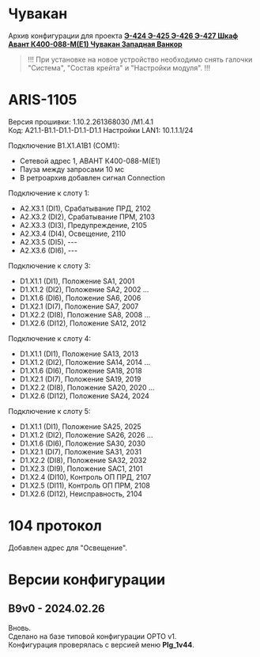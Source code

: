 ﻿Чувакан
=======

Архив конфигурации для проекта **[Э-424 Э-425 Э-426 Э-427 Шкаф Авант К400-088-М(Е1) Чувакан Западная Ванкор](Э-424_Э-425_Э-426_Э-427_Шкаф_Авант_К400-088-М-Е1_Чувакан_Западная_Ванкор.pdf)**

> !!! При установке на новое устройство необходимо снять галочки "Система", "Состав крейта" и "Настройки модуля". !!!


# ARIS-1105

Версия прошивки: 1.10.2.261368030 /M1.4.1  
Код: A21.1-B1.1-D1.1-D1.1-D1.1
Настройки LAN1: 10.1.1.1/24

Подключение B1.X1.A1B1 (COM1):
- Сетевой адрес 1, АВАНТ К400-088-М(E1)
- Пауза между запросами 10 мс
- В ретроархив добавлен сигнал Connection

Подключение к слоту 1:
- A2.X3.1 (DI1),  Срабатывание ПРД, 2102
- A2.X3.2 (DI2),  Срабатывание ПРМ, 2103 
- A2.X3.3 (DI3),  Предупреждение,   2105
- A2.X3.4 (DI4),  Освещение,        2110
- A2.X3.5 (DI5),  ---
- A2.X3.6 (DI6),  ---

Подключение к слоту 3:
- D1.X1.1 (DI1),  Положение SA1,    2001
- D1.X1.2 (DI2),  Положение SA2,    2002
...
- D1.X1.6 (DI6),  Положение SA6,    2006
- D1.X2.1 (DI7),  Положение SA7,    2007
- D1.X2.2 (DI8),  Положение SA8,    2008
...
- D1.X2.6 (DI12), Положение SA12,   2012

Подключение к слоту 4:
- D1.X1.1 (DI1),  Положение SA13,   2013
- D1.X1.2 (DI2),  Положение SA14,   2014
...
- D1.X1.6 (DI6),  Положение SA18,   2018
- D1.X2.1 (DI7),  Положение SA19,   2019
- D1.X2.2 (DI8),  Положение SA20,   2020
...
- D1.X2.6 (DI12), Положение SA24,   2024

Подключение к слоту 5:
- D1.X1.1 (DI1),  Положение SA25,   2025
- D1.X1.2 (DI2),  Положение SA26,   2026
...
- D1.X1.6 (DI6),  Положение SA30,   2030
- D1.X2.1 (DI7),  Положение SA31,   2031
- D1.X2.2 (DI8),  Положение SA32,   2032
- D1.X2.3 (DI9),  Положение SAC1,   2101
- D1.X2.4 (DI10), Контроль ОП ПРД,  2107
- D1.X2.5 (DI11), Контроль ОП ПРМ,  2108
- D1.X2.6 (DI12), Неисправность,    2104


# 104 протокол

Добавлен адрес для "Освещение".


# Версии конфигурации

## B9v0 - 2024.02.26

Вновь.  
Сделано на базе типовой конфигурации OPTO v1.  
Конфигурация проверялась с версией меню **PIg_1v44**.

